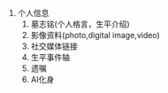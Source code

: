 1. 个人信息
    1. 墓志铭(个人格言，生平介绍)
    2. 影像资料(photo,digital image,video)
    3. 社交媒体链接
    4. 生平事件轴
    5. 遗嘱
    6. AI化身
